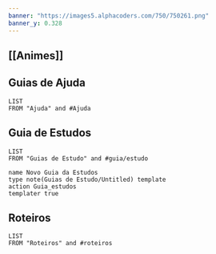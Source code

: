 ```yaml
---
banner: "https://images5.alphacoders.com/750/750261.png"
banner_y: 0.328
---
```


## [[Animes]]

## Guias de Ajuda
```dataview
LIST
FROM "Ajuda" and #Ajuda
```

## Guia de Estudos
```dataview
LIST
FROM "Guias de Estudo" and #guia/estudo
```
```button
name Novo Guia da Estudos
type note(Guias de Estudo/Untitled) template
action Guia_estudos
templater true
```

## Roteiros
```dataview
LIST
FROM "Roteiros" and #roteiros
```